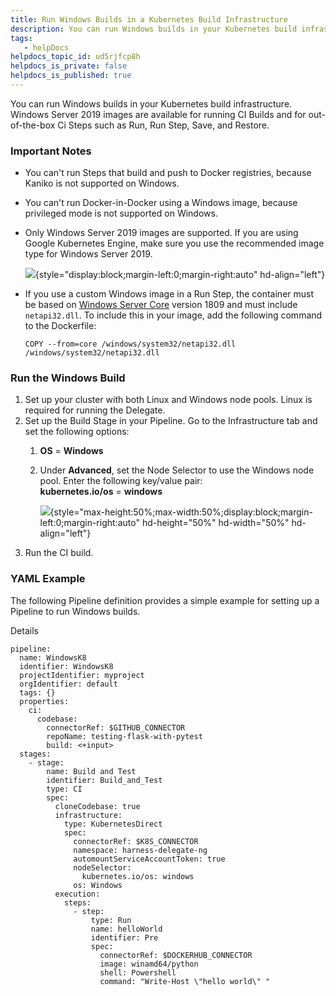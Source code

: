 ```yaml
---
title: Run Windows Builds in a Kubernetes Build Infrastructure
description: You can run Windows builds in your Kubernetes build infrastructure. Windows Server 2019 images are available for running CI Builds and for out-of-the-box Ci Steps.
tags: 
   - helpDocs
helpdocs_topic_id: ud5rjfcp8h
helpdocs_is_private: false
helpdocs_is_published: true
---
```


You can run Windows builds in your Kubernetes build infrastructure.
Windows Server 2019 images are available for running CI Builds and for
out-of-the-box Ci Steps such as Run, Run Step, Save, and Restore.

### Important Notes

-   You can\'t run Steps that build and push to Docker registries,
    because Kaniko is not supported on Windows.

-   You can't run Docker-in-Docker using a Windows image, because
    privileged mode is not supported on Windows.

-   Only Windows Server 2019 images are supported. If you are using
    Google Kubernetes Engine, make sure you use the recommended image
    type for Windows Server 2019.

    ![](https://files.helpdocs.io/kw8ldg1itf/articles/ud5rjfcp8h/1657464436534/windows-image-in-gke.png){style="display:block;margin-left:0;margin-right:auto"
    hd-align="left"}

-   If you use a custom Windows image in a Run Step, the container must
    be based on [Windows Server
    Core](https://hub.docker.com/_/microsoft-windows-servercore) version
    1809 and must include `netapi32.dll`. To include this in your image,
    add the following command to the Dockerfile:

        COPY --from=core /windows/system32/netapi32.dll /windows/system32/netapi32.dll

### Run the Windows Build

1.  Set up your cluster with both Linux and Windows node pools. Linux is
    required for running the Delegate.
2.  Set up the Build Stage in your Pipeline. Go to the Infrastructure
    tab and set the following options:
    1.  **OS** = **Windows**

    2.  Under **Advanced**, set the Node Selector to use the Windows
        node pool. Enter the following key/value pair:\
        **kubernetes.io/os** = **windows**

        ![](https://files.helpdocs.io/kw8ldg1itf/articles/ud5rjfcp8h/1657465245784/node-selector-windows.png){style="max-height:50%;max-width:50%;display:block;margin-left:0;margin-right:auto"
        hd-height="50%" hd-width="50%" hd-align="left"}
3.  Run the CI build.

### YAML Example

The following Pipeline definition provides a simple example for setting
up a Pipeline to run Windows builds.

Details

<div>

``` {.hljs .yaml}
pipeline:
  name: WindowsK8
  identifier: WindowsK8
  projectIdentifier: myproject
  orgIdentifier: default
  tags: {}
  properties:
    ci:
      codebase:
        connectorRef: $GITHUB_CONNECTOR
        repoName: testing-flask-with-pytest
        build: <+input>
  stages:
    - stage:
        name: Build and Test
        identifier: Build_and_Test
        type: CI
        spec:
          cloneCodebase: true
          infrastructure:
            type: KubernetesDirect
            spec:
              connectorRef: $K8S_CONNECTOR
              namespace: harness-delegate-ng
              automountServiceAccountToken: true
              nodeSelector:
                kubernetes.io/os: windows
              os: Windows
          execution:
            steps:
              - step:
                  type: Run
                  name: helloWorld
                  identifier: Pre
                  spec:
                    connectorRef: $DOCKERHUB_CONNECTOR
                    image: winamd64/python
                    shell: Powershell
                    command: "Write-Host \"hello world\" "
```

</div>
